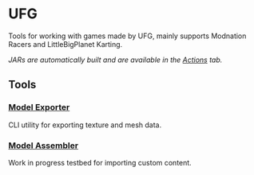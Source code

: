 # UFG

Tools for working with games made by UFG, mainly supports Modnation Racers and LittleBigPlanet Karting.

*JARs are automatically built and are available in the [Actions](https://github.com/ennuo/ufg/actions) tab.*

## Tools

### [Model Exporter](https://github.com/ennuo/ufg/tree/main/exporter)

CLI utility for exporting texture and mesh data.

### [Model Assembler](https://github.com/ennuo/ufg/tree/main/assembler)

Work in progress testbed for importing custom content.
